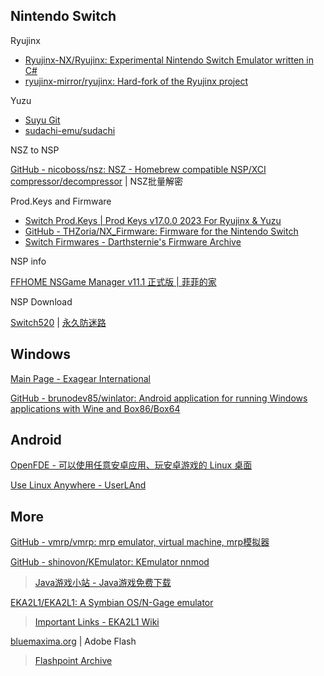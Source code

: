 
## Nintendo Switch

Ryujinx

- [Ryujinx-NX/Ryujinx: Experimental Nintendo Switch Emulator written in C#](https://github.com/Ryujinx-NX/Ryujinx)
- [ryujinx-mirror/ryujinx: Hard-fork of the Ryujinx project](https://github.com/ryujinx-mirror/ryujinx)

Yuzu

- [Suyu Git](https://git.suyu.dev/)
- [sudachi-emu/sudachi](https://github.com/sudachi-emu/sudachi)

NSZ to NSP

[GitHub - nicoboss/nsz: NSZ - Homebrew compatible NSP/XCI compressor/decompressor](https://github.com/nicoboss/nsz) | NSZ批量解密

Prod.Keys and Firmware

- [Switch Prod.Keys | Prod Keys v17.0.0 2023 For Ryujinx & Yuzu](https://prodkeys.net/) 
- [GitHub - THZoria/NX_Firmware: Firmware for the Nintendo Switch](https://github.com/THZoria/NX_Firmware)
- [Switch Firmwares - Darthsternie's Firmware Archive](https://darthsternie.net/switch-firmwares/)

NSP info

[FFHOME NSGame Manager v11.1 正式版 | 菲菲的家](http://www.ffhome.com/works/1814.html)

NSP Download

[Switch520](https://www.gamer520.com/) | [永久防迷路](https://sway.cloud.microsoft/1ESaLEE3x47BTgZC)

## Windows

[Main Page - Exagear International](https://www.exagear.wiki/index.php?title=Main_Page)

[GitHub - brunodev85/winlator: Android application for running Windows applications with Wine and Box86/Box64](https://github.com/brunodev85/winlator)

## Android

[OpenFDE - 可以使用任意安卓应用、玩安卓游戏的 Linux 桌面](https://openfde.com/zh-CN)

[Use Linux Anywhere - UserLAnd](https://userland.tech/)

## More

[GitHub - vmrp/vmrp: mrp emulator, virtual machine, mrp模拟器](https://github.com/vmrp/vmrp)

[GitHub - shinovon/KEmulator: KEmulator nnmod](https://github.com/shinovon/KEmulator)

> [Java游戏小站 - Java游戏免费下载](https://java.owoemu.com/)

[EKA2L1/EKA2L1: A Symbian OS/N-Gage emulator](https://github.com/EKA2L1/EKA2L1)

> [Important Links - EKA2L1 Wiki](https://eka2l1.miraheze.org/wiki/Important_Links)

[bluemaxima.org](https://bluemaxima.org/) | Adobe Flash

> [Flashpoint Archive](https://flashpointarchive.org/)
